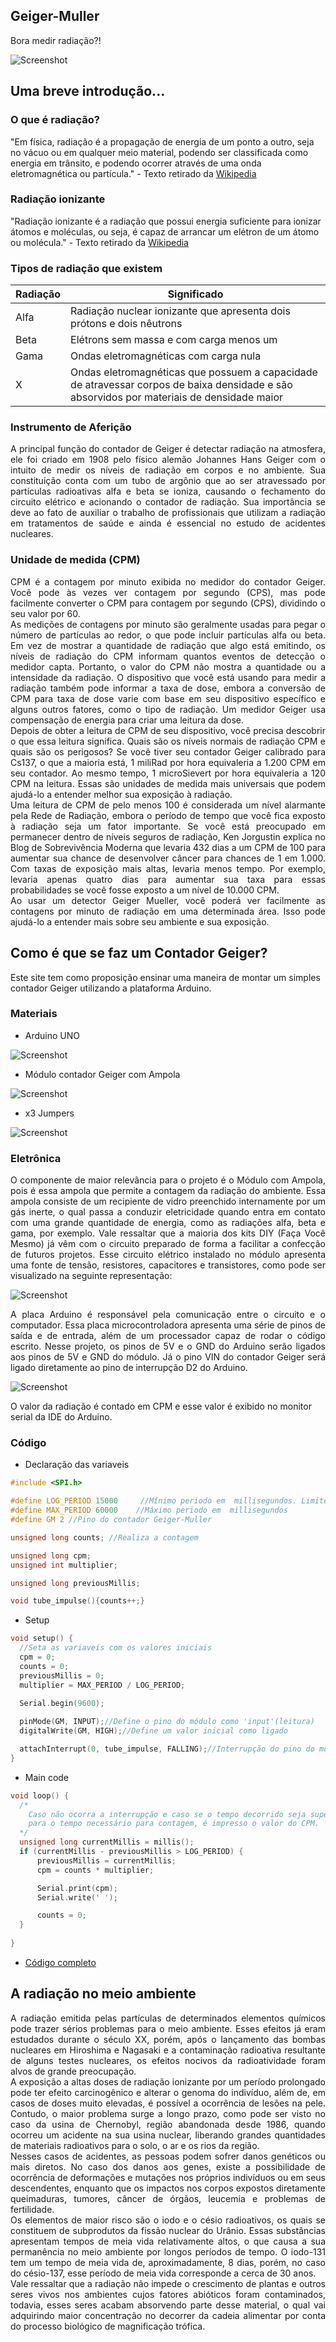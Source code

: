 ## Geiger-Muller

Bora medir radiação?!

![Screenshot](imgs/a.png)

## Uma breve introdução...

### O que é radiação?
"Em física, radiação é a propagação de energia de um ponto a outro, seja no vácuo ou em qualquer meio material, podendo ser classificada como energia em trânsito, e podendo ocorrer através de uma onda eletromagnética ou partícula." - Texto retirado da [Wikipedia](https://pt.wikipedia.org/wiki/Radia%C3%A7%C3%A3o)

### Radiação ionizante
"Radiação ionizante é a radiação que possui energia suficiente para ionizar átomos e moléculas, ou seja, é capaz de arrancar um elétron de um átomo ou molécula." - Texto retirado da [Wikipedia](https://pt.wikipedia.org/wiki/Radia%C3%A7%C3%A3o_ionizante)

### Tipos de radiação que existem

| Radiação | Significado |
| ---------------- | ---------------------------------------------------------------------------------------------------------------------------------------- |
| Alfa             | Radiação nuclear ionizante que apresenta dois prótons e dois nêutrons                                                                    |
| Beta             | Elétrons sem massa e com carga menos um                                                                                                  |
| Gama             | Ondas eletromagnéticas com carga nula                                                                                                    |
| X                | Ondas eletromagnéticas que possuem a capacidade de atravessar corpos de baixa densidade e são absorvidos por materiais de densidade maior|

### Instrumento de Aferição

<div style='text-align: justify;'> A principal função do contador de Geiger é detectar radiação na atmosfera, ele foi criado em 1908 pelo físico alemão Johannes Hans Geiger com o intuito de medir os níveis de radiação em corpos e no ambiente. Sua constituição conta com um tubo de argônio que ao ser atravessado por partículas radioativas alfa e beta se ioniza, causando o fechamento do circuito elétrico e acionando o contador de radiação. Sua importância se deve ao fato de auxiliar o trabalho de profissionais que utilizam a radiação em tratamentos de saúde e ainda é essencial no estudo de acidentes nucleares.<br></div>

### Unidade de medida (CPM)

<div style='text-align: justify;'> CPM é a contagem por minuto exibida no medidor do contador Geiger. Você pode às vezes ver contagem por segundo (CPS), mas pode facilmente converter o CPM para contagem por segundo (CPS), dividindo o seu valor por 60.<br></div>

<div style='text-align: justify;'> As medições de contagens por minuto são geralmente usadas para pegar o número de partículas ao redor, o que pode incluir partículas alfa ou beta. Em vez de mostrar a quantidade de radiação que algo está emitindo, os níveis de radiação do CPM informam quantos eventos de detecção o medidor capta. Portanto, o valor do CPM não mostra a quantidade ou a intensidade da radiação. O dispositivo que você está usando para medir a radiação também pode informar a taxa de dose, embora a conversão de CPM para taxa de dose varie com base em seu dispositivo específico e alguns outros fatores, como o tipo de radiação. Um medidor Geiger usa compensação de energia para criar uma leitura da dose.<br></div>

<div style='text-align: justify;'> Depois de obter a leitura de CPM de seu dispositivo, você precisa descobrir o que essa leitura significa. Quais são os níveis normais de radiação CPM e quais são os perigosos? Se você tiver seu contador Geiger calibrado para Cs137, o que a maioria está, 1 miliRad por hora equivaleria a 1.200 CPM em seu contador. Ao mesmo tempo, 1 microSievert por hora equivaleria a 120 CPM na leitura. Essas são unidades de medida mais universais que podem ajudá-lo a entender melhor sua exposição à radiação.<br></div>

<div style='text-align: justify;'> Uma leitura de CPM de pelo menos 100 é considerada um nível alarmante pela Rede de Radiação, embora o período de tempo que você fica exposto à radiação seja um fator importante. Se você está preocupado em permanecer dentro de níveis seguros de radiação, Ken Jorgustin explica no Blog de Sobrevivência Moderna que levaria 432 dias a um CPM de 100 para aumentar sua chance de desenvolver câncer para chances de 1 em 1.000. Com taxas de exposição mais altas, levaria menos tempo. Por exemplo, levaria apenas quatro dias para aumentar sua taxa para essas probabilidades se você fosse exposto a um nível de 10.000 CPM.<br></div>

<div style='text-align: justify;'> Ao usar um detector Geiger Mueller, você poderá ver facilmente as contagens por minuto de radiação em uma determinada área. Isso pode ajudá-lo a entender mais sobre seu ambiente e sua exposição.<br></div>

## Como é que se faz um Contador Geiger?

Este site tem como proposição ensinar uma maneira de montar um simples contador Geiger utilizando a plataforma Arduino.

### Materiais

- Arduino UNO

![Screenshot](imgs/a.jpeg)

- Módulo contador Geiger com Ampola

![Screenshot](imgs/b.jpeg)

- x3 Jumpers

![Screenshot](imgs/c.png)

### Eletrônica

<div style='text-align: justify;'> O componente de maior relevância para o projeto é o Módulo com Ampola, pois é essa ampola que permite a contagem da radiação do ambiente. Essa ampola consiste de um recipiente de vidro preenchido internamente por um gás inerte, o qual passa a conduzir eletricidade quando entra em contato com uma grande quantidade de energia, como as radiações alfa, beta e gama, por exemplo. Vale ressaltar que a maioria dos kits DIY (Faça Você Mesmo) já vêm com o circuito preparado de forma a facilitar a confecção de futuros projetos. Esse circuito elétrico instalado no módulo apresenta uma fonte de tensão, resistores, capacitores e transistores, como pode ser visualizado na seguinte representação:<br></div>

![Screenshot](imgs/cgm.png)

<div style='text-align: justify;'> A placa Arduino é responsável pela comunicação entre o circuito e o computador. Essa placa microcontroladora apresenta uma série de pinos de saída e de entrada, além de um processador capaz de rodar o código escrito. Nesse projeto, os pinos de 5V e o GND do Arduino serão ligados aos pinos de 5V e GND do módulo. Já o pino VIN do contador Geiger será ligado diretamente ao pino de interrupção D2 do Arduino.<br></div>

![Screenshot](imgs/cgm1.png)

O valor da radiação é contado em CPM e esse valor é exibido no monitor serial da IDE do Arduino.

### Código

- Declaração das variaveis

```cpp
#include <SPI.h>

#define LOG_PERIOD 15000     //Mínimo periodo em  millisegundos. Limite: 15000-60000.
#define MAX_PERIOD 60000    //Máximo periodo em  millisegundos
#define GM 2 //Pino do contador Geiger-Muller

unsigned long counts; //Realiza a contagem

unsigned long cpm;
unsigned int multiplier; 

unsigned long previousMillis;

void tube_impulse(){counts++;}
```

- Setup

```cpp
void setup() {
  //Seta as variaveis com os valores iniciais
  cpm = 0;
  counts = 0;
  previousMillis = 0;
  multiplier = MAX_PERIOD / LOG_PERIOD;         
  
  Serial.begin(9600);                                   

  pinMode(GM, INPUT);//Define o pino do módulo como 'input'(leitura)
  digitalWrite(GM, HIGH);//Define um valor inicial como ligado

  attachInterrupt(0, tube_impulse, FALLING);//Interrupção do pino do módulo 
}
```

- Main code

```cpp
void loop() {
  /*
    Caso não ocorra a interrupção e caso se o tempo decorrido seja superior ao valor minimo
    para o tempo necessário para contagem, é impresso o valor do CPM.
  */
  unsigned long currentMillis = millis();
  if (currentMillis - previousMillis > LOG_PERIOD) {
      previousMillis = currentMillis;
      cpm = counts * multiplier;

      Serial.print(cpm);
      Serial.write(' ');

      counts = 0;
  }
  
}
```
- [Código completo](https://github.com/Geiger-cnt/Geiger-cnt.github.io/blob/main/geiger/geiger.ino)

## A radiação no meio ambiente

<div style='text-align: justify;'> A radiação emitida pelas partículas de determinados elementos químicos pode trazer sérios problemas para o meio ambiente. Esses efeitos já eram estudados durante o século XX, porém, após o lançamento das bombas nucleares em Hiroshima e Nagasaki e a contaminação radioativa resultante de alguns testes nucleares, os efeitos nocivos da radioatividade foram alvos de grande preocupação.<br></div>
	
<div style='text-align: justify;'> A exposição a altas doses de radiação ionizante por um período prolongado pode ter efeito carcinogênico e alterar o genoma do indivíduo, além de, em casos de doses muito elevadas, é possível a ocorrência de lesões na pele. Contudo, o maior problema surge a longo prazo, como pode ser visto no caso da usina de Chernobyl, região abandonada desde 1986, quando ocorreu um acidente na sua usina nuclear, liberando grandes quantidades de materiais radioativos para o solo, o ar e os rios da região.<br></div>

<div style='text-align: justify;'> Nesses casos de acidentes, as pessoas podem sofrer danos genéticos ou mais diretos. No caso dos danos aos genes, existe a possibilidade de ocorrência de deformações e mutações nos próprios indivíduos ou em seus descendentes, enquanto que os impactos nos corpos expostos diretamente queimaduras, tumores, câncer de órgãos, leucemia e problemas de fertilidade.<br></div>

<div style='text-align: justify;'> Os elementos de maior risco são o iodo e o césio radioativos, os quais se constituem de subprodutos da fissão nuclear do Urânio. Essas substâncias apresentam tempos de meia vida relativamente altos, o que causa a sua permanência no meio ambiente por longos períodos de tempo. O iodo-131 tem um tempo de meia vida de, aproximadamente, 8 dias, porém, no caso do césio-137, esse período de meia vida corresponde a cerca de 30 anos.<br></div>

<div style='text-align: justify;'> Vale ressaltar que a radiação não impede o crescimento de plantas e outros seres vivos nos ambientes cujos fatores abióticos foram contaminados, todavia, esses seres acabam absorvendo parte desse material, o qual vai adquirindo maior concentração no decorrer da cadeia alimentar por conta do processo biológico de magnificação trófica.</div>
